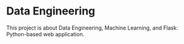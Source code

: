 # Data Engineering

This project is about Data Engineering, Machine Learning, and Flask: Python-based web application.
